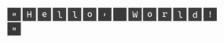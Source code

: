 ![](+2/B-22.gif) ![](+2/B-H-H.gif) ![](+2/B-H-e.gif) ![](+2/B-H-l.gif) ![](+2/B-H-l.gif) ![](+2/B-H-o.gif) ![](+2/B-H-2C.gif) ![](+2/B-V-5C.gif) ![](+2/B-H-W.gif) ![](+2/B-H-o.gif) ![](+2/B-H-r.gif) ![](+2/B-H-l.gif) ![](+2/B-H-d.gif) ![](+2/B-H-21.gif) ![](+2/B-22.gif)


<!---
| ![j](+/j.gif) | ![u](+/u.gif) | ![n](+/n.gif) | ![g](+/g.gif) | ![u2](+/u2.gif) | ![l](+/l.gif) | ![e](+/e.gif) | ![r](+/r.gif) |
|---|---|---|---|---|---|---|---|


| ![j2](+/j2.gif) | ![u+](+/u+.gif) | ![n2](+/n2.gif) | ![g2](+/g2.gif) | ![u2+](+/u2+.gif) | ![l2](+/l2.gif) | ![e3](+/e3.gif) | ![r2](+/r2.gif) |

<p align="center"><img src="profile.gif" alt="profile"></p>

<p align="center"><a href="https://github.com/ryo-ma/github-profile-trophy"><img src="https://github-profile-trophy.vercel.app/?username=junguler&amp;theme=onedark&amp;no-frame=true" alt="junguler&#39;s github trophies"></a>

![profile](profile.gif)

[![junguler's github trophies](https://github-profile-trophy.vercel.app/?username=junguler&theme=onedark&no-frame=true)](https://github.com/ryo-ma/github-profile-trophy)

[![junguler's github stats](https://github-readme-stats.vercel.app/api?username=junguler&theme=blue-green)](https://github.com/anuraghazra/github-readme-stats)
--->

